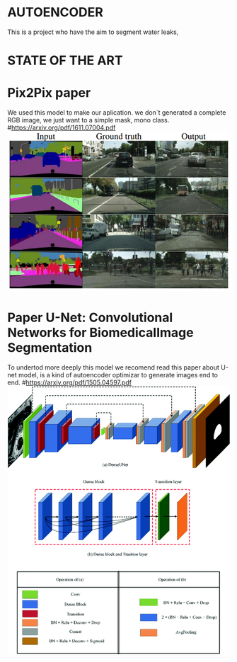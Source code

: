 # AUTOENCODER
This is a project who have the aim to segment water leaks,

# STATE OF THE ART

# Pix2Pix paper
We used this model to make our aplication. we don´t generated a complete RGB image, we just want to a simple mask, mono class.
#https://arxiv.org/pdf/1611.07004.pdf
![alt text](https://github.com/DavidCastilloAlvarado/AUTOENCODER/raw/master/img/pix2pix.PNG)

# Paper U-Net: Convolutional Networks for BiomedicalImage Segmentation
To undertod more deeply this model we recomend read this paper about U-net model, is a kind of autoencoder optimizar to generate images end to end.
#https://arxiv.org/pdf/1505.04597.pdf
![alt text](https://github.com/DavidCastilloAlvarado/AUTOENCODER/raw/master/img/unet_model.PNG.png)
